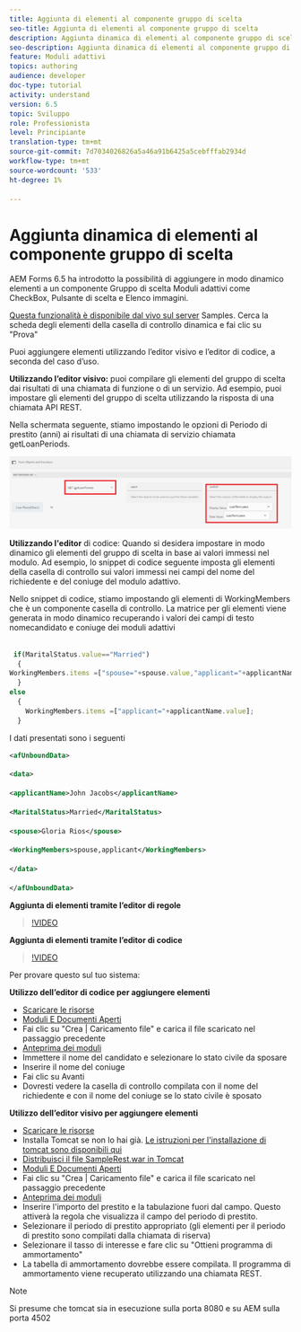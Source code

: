 ```yaml
---
title: Aggiunta di elementi al componente gruppo di scelta
seo-title: Aggiunta di elementi al componente gruppo di scelta
description: Aggiunta dinamica di elementi al componente gruppo di scelta
seo-description: Aggiunta dinamica di elementi al componente gruppo di scelta
feature: Moduli adattivi
topics: authoring
audience: developer
doc-type: tutorial
activity: understand
version: 6.5
topic: Sviluppo
role: Professionista
level: Principiante
translation-type: tm+mt
source-git-commit: 7d7034026826a5a46a91b6425a5cebfffab2934d
workflow-type: tm+mt
source-wordcount: '533'
ht-degree: 1%

---
```




# Aggiunta dinamica di elementi al componente gruppo di scelta

AEM Forms 6.5 ha introdotto la possibilità di aggiungere in modo dinamico elementi a un componente Gruppo di scelta Moduli adattivi come CheckBox, Pulsante di scelta e Elenco immagini.

[Questa funzionalità è disponibile dal vivo sul server](https://forms.enablementadobe.com/content/samples/samples.html?query=0) Samples. Cerca la scheda degli elementi della casella di controllo dinamica e fai clic su &quot;Prova&quot;


Puoi aggiungere elementi utilizzando l’editor visivo e l’editor di codice, a seconda del caso d’uso.

**Utilizzando l’editor visivo:** puoi compilare gli elementi del gruppo di scelta dai risultati di una chiamata di funzione o di un servizio. Ad esempio, puoi impostare gli elementi del gruppo di scelta utilizzando la risposta di una chiamata API REST.

Nella schermata seguente, stiamo impostando le opzioni di Periodo di prestito (anni) ai risultati di una chiamata di servizio chiamata getLoanPeriods.

![Editor regola](assets/ruleeditor.png)

**Utilizzando l&#39;editor** di codice: Quando si desidera impostare in modo dinamico gli elementi del gruppo di scelta in base ai valori immessi nel modulo. Ad esempio, lo snippet di codice seguente imposta gli elementi della casella di controllo sui valori immessi nei campi del nome del richiedente e del coniuge del modulo adattivo.

Nello snippet di codice, stiamo impostando gli elementi di WorkingMembers che è un componente casella di controllo. La matrice per gli elementi viene generata in modo dinamico recuperando i valori dei campi di testo nomecandidato e coniuge dei moduli adattivi

```javascript
 
 if(MaritalStatus.value=="Married")
  {
WorkingMembers.items =["spouse="+spouse.value,"applicant="+applicantName.value];
  }
else
  {
    WorkingMembers.items =["applicant="+applicantName.value];
  }
```

I dati presentati sono i seguenti

```xml
<afUnboundData>

<data>

<applicantName>John Jacobs</applicantName>

<MaritalStatus>Married</MaritalStatus>

<spouse>Gloria Rios</spouse>

<WorkingMembers>spouse,applicant</WorkingMembers>

</data>

</afUnboundData>
```

**Aggiunta di elementi tramite l’editor di regole**

>[!VIDEO](https://video.tv.adobe.com/v/26847?quality=12&learn=on)

**Aggiunta di elementi tramite l’editor di codice**

>[!VIDEO](https://video.tv.adobe.com/v/26848?quality=12&learn=on)

Per provare questo sul tuo sistema:

**Utilizzo dell’editor di codice per aggiungere elementi**

* [Scaricare le risorse](assets/usingthecodeeditor.zip)
* [Moduli E Documenti Aperti](http://localhost:4502/aem/forms.html/content/dam/formsanddocuments)
* Fai clic su &quot;Crea | Caricamento file&quot; e carica il file scaricato nel passaggio precedente
* [Anteprima dei moduli](http://localhost:4502/content/dam/formsanddocuments/simpleform/jcr:content?wcmmode=disabled)
* Immettere il nome del candidato e selezionare lo stato civile da sposare
* Inserire il nome del coniuge
* Fai clic su Avanti
* Dovresti vedere la casella di controllo compilata con il nome del richiedente e con il nome del coniuge se lo stato civile è sposato

**Utilizzo dell’editor visivo per aggiungere elementi**

* [Scaricare le risorse](assets/usingthevisualeditor.zip)
* Installa Tomcat se non lo hai già. [Le istruzioni per l&#39;installazione di tomcat sono disponibili qui](https://docs.adobe.com/content/help/en/experience-manager-learn/forms/ic-print-channel-tutorial/introduction.html)
* [Distribuisci il file SampleRest.war in Tomcat](https://forms.enablementadobe.com/content/DemoServerBundles/SampleRest.war)
* [Moduli E Documenti Aperti](http://localhost:4502/aem/forms.html/content/dam/formsanddocuments)
* Fai clic su &quot;Crea | Caricamento file&quot; e carica il file scaricato nel passaggio precedente
* [Anteprima dei moduli](http://localhost:4502/content/dam/formsanddocuments/amortizationschedule/jcr:content?wcmmode=disabled)
* Inserire l&#39;importo del prestito e la tabulazione fuori dal campo. Questo attiverà la regola che visualizza il campo del periodo di prestito.
* Selezionare il periodo di prestito appropriato (gli elementi per il periodo di prestito sono compilati dalla chiamata di riserva)
* Selezionare il tasso di interesse e fare clic su &quot;Ottieni programma di ammortamento&quot;
* La tabella di ammortamento dovrebbe essere compilata. Il programma di ammortamento viene recuperato utilizzando una chiamata REST.

>[!NOTE]
> Si presume che tomcat sia in esecuzione sulla porta 8080 e su AEM sulla porta 4502

